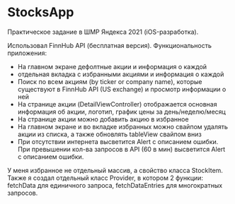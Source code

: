 # StocksApp

Практическое задание в ШМР Яндекса 2021 (iOS-разработка).

Использовал FinnHub API (бесплатная версия).
Функциональность приложения: 
- На главном экране дефолтные акции и информация о каждой
- отдельная вкладка с избранными акциями и информация о каждой
- Поиск по всем акциям (by ticker or company name), которые существуют в FinnHub API (US exchange) и просмотр информации о ней
- На странице акции (DetailViewController) отображается основная информация об акции, логотип, график цены за день/неделю/месяц
- На странице акции можно добавить акцию в избранное
- На главном экране и во вкладке избранных можно свайпом удалять акции из списка, а также обновлять tableView свайпом вниз
- При отсутствии интернета высветится Alert с описанием ошибки. При превышении кол-ва запросов в API (60 в мин) высветится Alert с описанием ошибки.

У меня избранное не отдельный массив, а свойство класса StockItem.
Также я создал отдельный класс Provider, в котором 2 функции: fetchData для единичного запроса, fetchDataEntries для многократных запросов.
